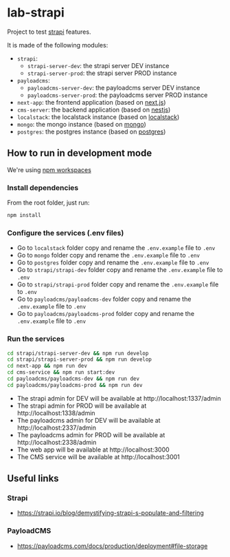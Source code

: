 # lab-strapi

Project to test [strapi](https://strapi.io/) features.

It is made of the following modules:

- `strapi`:
  - `strapi-server-dev`: the strapi server DEV instance
  - `strapi-server-prod`: the strapi server PROD instance
- `payloadcms`:
  - `payloadcms-server-dev`: the payloadcms server DEV instance
  - `payloadcms-server-prod`: the payloadcms server PROD instance
- `next-app`: the frontend application (based on [next.js](https://nextjs.org/))
- `cms-server`: the backend application (based on [nestjs](https://nestjs.com/))
- `localstack`: the localstack instance (based on [localstack](https://www.localstack.cloud/))
- `mongo`: the mongo instance (based on [mongo](https://www.mongodb.com/))
- `postgres`: the postgres instance (based on [postgres](https://www.postgresql.org/))

## How to run in development mode

We're using [npm workspaces](https://docs.npmjs.com/cli/v9/using-npm/workspaces)

### Install dependencies

From the root folder, just run:

```bash
npm install
```

### Configure the services (.env files)

- Go to `localstack` folder copy and rename the `.env.example` file to `.env`
- Go to `mongo` folder copy and rename the `.env.example` file to `.env`
- Go to `postgres` folder copy and rename the `.env.example` file to `.env`
- Go to `strapi/strapi-dev` folder copy and rename the `.env.example` file to `.env`
- Go to `strapi/strapi-prod` folder copy and rename the `.env.example` file to `.env`
- Go to `payloadcms/payloadcms-dev` folder copy and rename the `.env.example` file to `.env`
- Go to `payloadcms/payloadcms-prod` folder copy and rename the `.env.example` file to `.env`

### Run the services

```bash
cd strapi/strapi-server-dev && npm run develop
cd strapi/strapi-server-prod && npm run develop
cd next-app && npm run dev
cd cms-service && npm run start:dev
cd payloadcms/payloadcms-dev && npm run dev
cd payloadcms/payloadcms-prod && npm run dev
```

- The strapi admin for DEV will be available at http://localhost:1337/admin
- The strapi admin for PROD will be available at http://localhost:1338/admin
- The payloadcms admin for DEV will be available at http://localhost:2337/admin
- The payloadcms admin for PROD will be available at http://localhost:2338/admin
- The web app will be available at http://localhost:3000
- The CMS service will be available at http://localhost:3001

## Useful links

### Strapi

- https://strapi.io/blog/demystifying-strapi-s-populate-and-filtering

### PayloadCMS

- https://payloadcms.com/docs/production/deployment#file-storage
